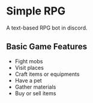 # Simple RPG

A text-based RPG bot in discord.

## Basic Game Features

- Fight mobs
- Visit places
- Craft items or equipments
- Have a pet
- Gather materials
- Buy or sell items


